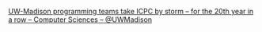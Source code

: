 [UW-Madison programming teams take ICPC by storm – for the 20th year in a row – Computer Sciences – @UWMadison](https://qi.tc/qi/115163)